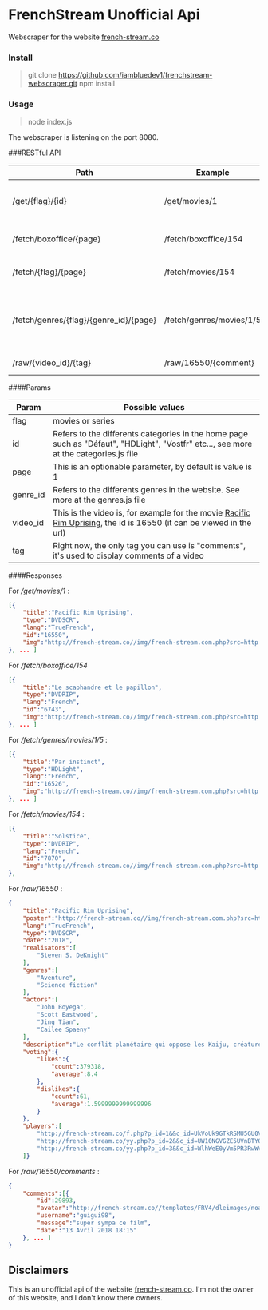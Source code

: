 # FrenchStream Unofficial Api

Webscraper for the website [french-stream.co](http://french-stream.co/)

### Install
> git clone https://github.com/iambluedev1/frenchstream-webscraper.git
> npm install

### Usage
> node index.js

The webscraper is listening on the port 8080.

###RESTful API

|  Path | Example | Description
| ------------ | ------------ | ------------ |
| /get/{flag}/{id}  |  /get/movies/1  | Get Items displayed in the home page |
| /fetch/boxoffice/{page}  |  /fetch/boxoffice/154  | Get Items stored in the box-office |
| /fetch/{flag}/{page}  |  /fetch/movies/154  | Get Items indicated as flag type|
| /fetch/genres/{flag}/{genre_id}/{page}  |  /fetch/genres/movies/1/5  | Return a list of items corresponding to a specific genre and flag values
| /raw/{video_id}/{tag}  |  /raw/16550/{comment}  | Get datas of a video

####Params

|  Param  | Possible values |
| ------------ | ------------ |
| flag  | movies or series  |
| id  | Refers to the differents categories in the home page such as "Défaut", "HDLight", "Vostfr" etc..., see more at the categories.js file |
| page  | This is an optionable parameter, by default is value is 1  |
| genre_id  | Refers to the differents genres in the website. See more at the genres.js file|
| video_id  | This is the video is, for example for the movie [Racific Rim Uprising](http://french-stream.co/16550-pacific-rim-uprising.html), the id is 16550 (it can be viewed in the url) |
| tag  |  Right now, the only tag you can use is "comments", it's used to display comments of a video  |

####Responses

For */get/movies/1* :
```json
[{
	"title":"Pacific Rim Uprising",
	"type":"DVDSCR",
	"lang":"TrueFrench",
	"id":"16550",
	"img":"http://french-stream.co//img/french-stream.com.php?src=http://fr.web.img6.acsta.net/c_215_290/pictures/18/01/24/17/09/1857016.jpg&w=190&h=260"
}, ... ]
```
For */fetch/boxoffice/154*
```json
[{
	"title":"Le scaphandre et le papillon",
	"type":"DVDRIP",
	"lang":"French",
	"id":"6743",
	"img":"http://french-stream.co//img/french-stream.com.php?src=http://fr.web.img5.acsta.net/r_1200_1600/medias/nmedia/18/63/78/45/18765089.jpg&w=190&h=260"
}, ... ]
````

For */fetch/genres/movies/1/5* :
```json
[{
	"title":"Par instinct",
	"type":"HDLight",
	"lang":"French",
	"id":"16526",
	"img":"http://french-stream.co//img/french-stream.com.php?src=http://fr.web.img6.acsta.net/c_215_290/pictures/17/09/11/17/25/3174750.jpg&w=190&h=260"
}, ... ]
```

For */fetch/movies/154* :
```json
[{
	"title":"Solstice",
	"type":"DVDRIP",
	"lang":"French",
	"id":"7870",
	"img":"http://french-stream.co//img/french-stream.com.php?src=http://fr.web.img6.acsta.net/r_1200_1600/medias/nmedia/18/71/31/28/19131371.jpg&w=190&h=260"
},
```

For */raw/16550* :
```json
{
	"title":"Pacific Rim Uprising",
	"poster":"http://french-stream.co//img/french-stream.com.php?src=http://fr.web.img6.acsta.net/c_215_290/pictures/18/01/24/17/09/1857016.jpg&w=190&h=260",
	"lang":"TrueFrench",
	"type":"DVDSCR",
	"date":"2018",
	"realisators":[
		"Steven S. DeKnight"
	],
	"genres":[
		"Aventure",
		"Science fiction"
	],
	"actors":[
		"John Boyega",
		"Scott Eastwood",
		"Jing Tian",
		"Cailee Spaeny"
	],
	"description":"Le conflit planétaire qui oppose les Kaiju, créatures extraterrestres, aux Jaegers, robots géants pilotés par des humains, nétait que la première vague dune attaque massive contre lHumanité.Jake Pentecost, un jeune pilote de Jaeger prometteur dont le célèbre père a sacrifié sa vie pour sauver lHumanité des monstrueux Kaiju a depuis abandonné son entraînement et sest retrouvé pris dans lengrenage du milieu criminel.Mais lorsquune menace, encore plus irrésistible que la précédente, se répand dans les villes et met le monde à feu et à sang, Jake obtient une dernière chance de perpétuer la légende de son père aux côtés de sa sur, Mako Mori  qui guide une courageuse génération de pilotes ayant grandi dans lombre de la guerre. Alors quils sont en quête de justice pour leurs camarades tombés au combat, leur unique espoir est de sallier dans un soulèvement général contre la menace des Kaiju.Jake est rejoint par son rival, le talentueux pilote Lambert et par Amara, une hackeuse de Jaeger âgée de 15 ans, les héros du Corps de Défense du Pan Pacific devenant la seule famille qui lui reste.Salliant pour devenir la plus grande force de défense que la Terre nait jamais connue, ils vont paver un chemin vers une extraordinaire nouvelle aventure.",
	"voting":{
		"likes":{
			"count":379318,
			"average":8.4
		},
		"dislikes":{
			"count":61,
			"average":1.5999999999999996
		}
	},
	"players":[
		"http://french-stream.co/f.php?p_id=1&&c_id=UkVoUk9GTkRSMU5GU0V4S0xtaDBiV3c9",
		"http://french-stream.co/yy.php?p_id=2&&c_id=UW10NGVGZE5UVnBTY0VrPQ==",
		"http://french-stream.co/yy.php?p_id=3&&c_id=WlhWeE0yVm5PR3RwWVdndw=="
	]}
```

For */raw/16550/comments* :
```json
{
	"comments":[{
		"id":29893,
		"avatar":"http://french-stream.co//templates/FRV4/dleimages/noavatar.png",
		"username":"guigui98",
		"message":"super sympa ce film",
		"date":"13 Avril 2018 18:15"
	}, ... ]
}
```

## Disclaimers

This is an unofficial api of the website [french-stream.co](http://french-stream.co/). I'm not the owner of this website, and I don't know there owners.